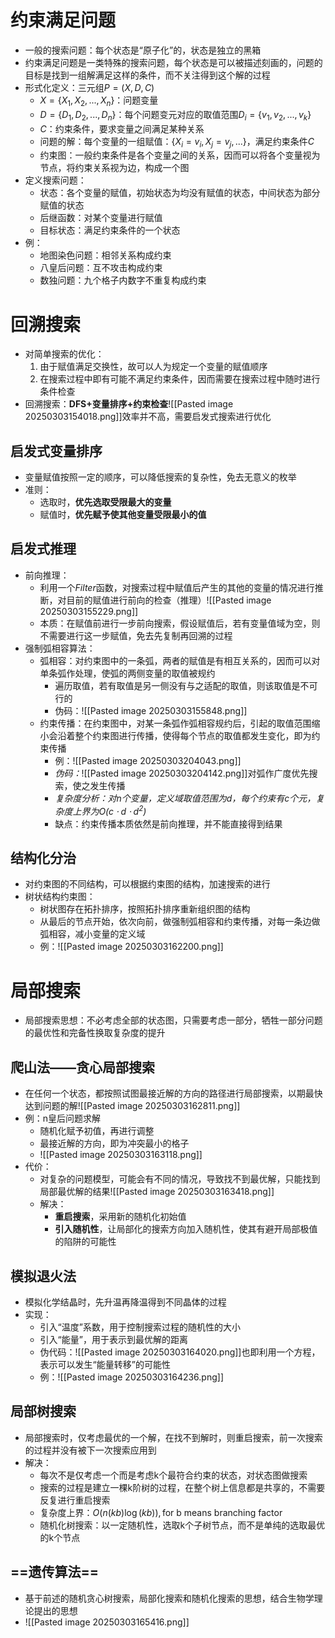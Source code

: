 # 约束满足问题
- 一般的搜索问题：每个状态是“原子化”的，状态是独立的黑箱
- 约束满足问题是一类特殊的搜索问题，每个状态是可以被描述刻画的，问题的目标是找到一组解满足这样的条件，而不关注得到这个解的过程
- 形式化定义：三元组$P=(X,D,C)$
	- $X=\{X_1,X_2,...,X_n\}$：问题变量
	- $D=\{D_1,D_2,...,D_n\}$：每个问题变元对应的取值范围$D_i=\{v_1,v_2,...,v_k\}$
	- $C$：约束条件，要求变量之间满足某种关系
	- 问题的解：每个变量的一组赋值：$\{X_i=v_i,X_j=v_j,...\}$，满足约束条件$C$
	- 约束图：一般约束条件是各个变量之间的关系，因而可以将各个变量视为节点，将约束关系视为边，构成一个图
- 定义搜索问题：
	- 状态：各个变量的赋值，初始状态为均没有赋值的状态，中间状态为部分赋值的状态
	- 后继函数：对某个变量进行赋值
	- 目标状态：满足约束条件的一个状态
- 例：
	- 地图染色问题：相邻关系构成约束
	- 八皇后问题：互不攻击构成约束
	- 数独问题：九个格子内数字不重复构成约束
# 回溯搜索
- 对简单搜索的优化：
	1. 由于赋值满足交换性，故可以人为规定一个变量的赋值顺序
	2. 在搜索过程中即有可能不满足约束条件，因而需要在搜索过程中随时进行条件检查
- 回溯搜索：**DFS+变量排序+约束检查**![[Pasted image 20250303154018.png]]效率并不高，需要启发式搜索进行优化
## 启发式变量排序
- 变量赋值按照一定的顺序，可以降低搜索的复杂性，免去无意义的枚举
- 准则：
	- 选取时，**优先选取受限最大的变量**
	- 赋值时，**优先赋予使其他变量受限最小的值**
## 启发式推理
- 前向推理：
	- 利用一个$Filter$函数，对搜索过程中赋值后产生的其他的变量的情况进行推断，对目前的赋值进行前向的检查（推理）![[Pasted image 20250303155229.png]]
	- 本质：在赋值前进行一步前向搜索，假设赋值后，若有变量值域为空，则不需要进行这一步赋值，免去先复制再回溯的过程
- 强制弧相容算法：
	- 弧相容：对约束图中的一条弧，两者的赋值是有相互关系的，因而可以对单条弧作处理，使弧的两侧变量的取值被规约
		- 遍历取值，若有取值是另一侧没有与之适配的取值，则该取值是不可行的
		- 伪码：![[Pasted image 20250303155848.png]]
	- 约束传播：在约束图中，对某一条弧作弧相容规约后，引起的取值范围缩小会沿着整个约束图进行传播，使得每个节点的取值都发生变化，即为约束传播
		- 例：![[Pasted image 20250303204043.png]]
		- *伪码：*![[Pasted image 20250303204142.png]]对弧作广度优先搜索，使之发生传播
		- *复杂度分析：对n个变量，定义域取值范围为d，每个约束有c个元，复杂度上界为$O(c\cdot d\cdot d^2)$*
		- 缺点：约束传播本质依然是前向推理，并不能直接得到结果
## 结构化分治
- 对约束图的不同结构，可以根据约束图的结构，加速搜索的进行
- 树状结构约束图：
	- 树状图存在拓扑排序，按照拓扑排序重新组织图的结构
	- 从最后的节点开始，依次向前，做强制弧相容和约束传播，对每一条边做弧相容，减小变量的定义域
	- 例：![[Pasted image 20250303162200.png]]
# 局部搜索
- 局部搜索思想：不必考虑全部的状态图，只需要考虑一部分，牺牲一部分问题的最优性和完备性换取复杂度的提升
## 爬山法——贪心局部搜索
- 在任何一个状态，都按照试图最接近解的方向的路径进行局部搜索，以期最快达到问题的解![[Pasted image 20250303162811.png]]
- 例：n皇后问题求解
	- 随机化赋予初值，再进行调整
	- 最接近解的方向，即为冲突最小的格子
	- ![[Pasted image 20250303163118.png]]
- 代价：
	- 对复杂的问题模型，可能会有不同的情况，导致找不到最优解，只能找到局部最优解的结果![[Pasted image 20250303163418.png]]
	- 解决：
		- **重启搜索**，采用新的随机化初始值
		- **引入随机性**，让局部化的搜索方向加入随机性，使其有避开局部极值的陷阱的可能性
## 模拟退火法
- 模拟化学结晶时，先升温再降温得到不同晶体的过程
- 实现：
	- 引入“温度”系数，用于控制搜索过程的随机性的大小
	- 引入“能量”，用于表示到最优解的距离
	- 伪代码：![[Pasted image 20250303164020.png]]也即利用一个方程，表示可以发生“能量转移”的可能性
	- 例：![[Pasted image 20250303164236.png]]
## 局部树搜索
- 局部搜索时，仅考虑最优的一个解，在找不到解时，则重启搜索，前一次搜索的过程并没有被下一次搜索应用到
- 解决：
	- 每次不是仅考虑一个而是考虑k个最符合约束的状态，对状态图做搜索
	- 搜索的过程是建立一棵k阶树的过程，在整个树上信息都是共享的，不需要反复进行重启搜索
	- 复杂度上界：$O(n(kb)\log(kb)),\text{for b means branching factor}$
	- 随机化树搜索：以一定随机性，选取k个子树节点，而不是单纯的选取最优的k个节点
## ==遗传算法==
- 基于前述的随机贪心树搜索，局部化搜索和随机化搜索的思想，结合生物学理论提出的思想
- ![[Pasted image 20250303165416.png]]